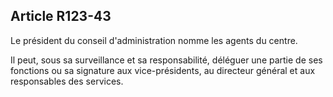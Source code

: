 ## Article R123-43

Le président du conseil d'administration nomme les agents du centre.

Il peut, sous sa surveillance et sa responsabilité, déléguer une partie de ses fonctions ou sa signature aux
vice-présidents, au directeur général et aux responsables des services.

